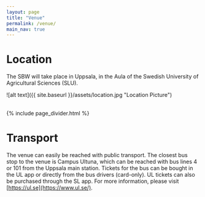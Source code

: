 ```yaml
---
layout: page
title: "Venue"
permalink: /venue/
main_nav: true
---
```


# Location

The SBW will take place in Uppsala, in the Aula of the Swedish University of Agricultural Sciences (SLU). 

![alt text]({{ site.baseurl }}/assets/location.jpg "Location Picture")

<br>
 {% include page_divider.html %}

# Transport

The venue can easily be reached with public transport. The closest bus stop to the venue is Campus Ultuna, which can be reached with bus lines 4 or 101 from the Uppsala main station. Tickets for the bus can be bought in the UL app or directly from the bus drivers (card-only). UL tickets can also be purchased through the SL app. For more information, please visit [https://ul.se](https://www.ul.se/).
